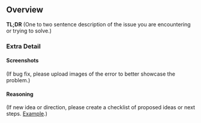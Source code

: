 ## Overview

**TL;DR**
(One to two sentence description of the issue
you are encountering or trying to solve.)


### Extra Detail

#### Screenshots

(If bug fix, please upload images of the error to better showcase the problem.)


#### Reasoning

(If new idea or direction, please create a checklist of proposed ideas or next steps. [Example](https://github.com/github/training-kit/issues/415).)
